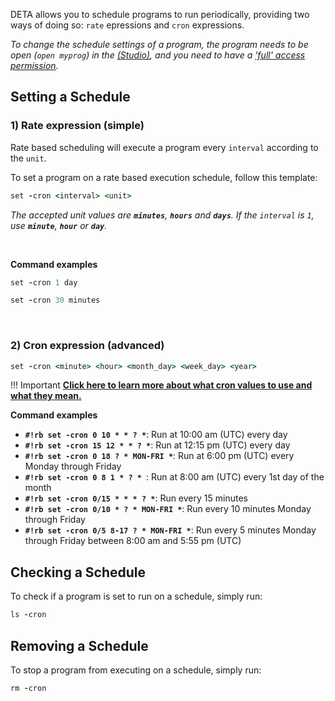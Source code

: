 DETA allows you to schedule programs to run periodically, providing two ways of doing so: `rate` epressions and `cron` expressions.

*To change the schedule settings of a program, the program needs to be open (`open myprog`) in the [(Studio)](https://web.deta.sh/studio), and you need to have a ['full' access permission](../../permissions/).*



## Setting a Schedule
### 1) Rate expression (simple)

Rate based scheduling will execute a program every `interval` according to the `unit`. 

To set a program on a rate based execution schedule, follow this template:

```ruby
set -cron <interval> <unit>
```

*The accepted unit values are **`minutes`**, **`hours`** and **`days`**. If the `interval` is `1`, use **`minute`**, **`hour`** or **`day`**.*

<br />

**Command examples**
```ruby
set -cron 1 day
```

```ruby
set -cron 30 minutes
```

<br />

### 2) Cron expression (advanced)
```ruby
set -cron <minute> <hour> <month_day> <week_day> <year>
```
!!! Important
    **[Click here to learn more about what cron values to use and what they mean.](https://docs.aws.amazon.com/AmazonCloudWatch/latest/events/ScheduledEvents.html#CronExpressions)**

**Command examples**

* **`#!rb set -cron 0 10 * * ? *`**: Run at 10:00 am (UTC) every day
* **`#!rb set -cron 15 12 * * ? *`**: Run at 12:15 pm (UTC) every day
* **`#!rb set -cron 0 18 ? * MON-FRI *`**: Run at 6:00 pm (UTC) every Monday through Friday
* **`#!rb set -cron 0 8 1 * ? * `**: Run at 8:00 am (UTC) every 1st day of the month
* **`#!rb set -cron 0/15 * * * ? *`**: Run every 15 minutes
* **`#!rb set -cron 0/10 * ? * MON-FRI *`**: Run every 10 minutes Monday through Friday
* **`#!rb set -cron 0/5 8-17 ? * MON-FRI *`**: Run every 5 minutes Monday through Friday between 8:00 am and 5:55 pm (UTC)

## Checking a Schedule

To check if a program is set to run on a schedule, simply run:

```ruby
ls -cron
```

## Removing a Schedule
To stop a program from executing on a schedule, simply run:

```ruby
rm -cron 
```
